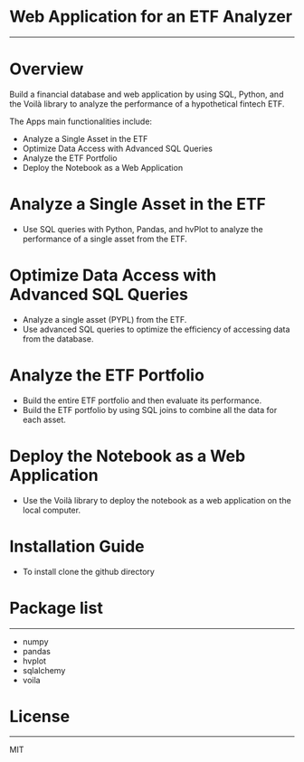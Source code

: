 # Web Application for an ETF Analyzer
---
# Overview
Build a financial database and web application by using SQL, Python, and the Voilà library to analyze the performance of a hypothetical fintech ETF.


The Apps main functionalities include:
- Analyze a Single Asset in the ETF
- Optimize Data Access with Advanced SQL Queries
- Analyze the ETF Portfolio
- Deploy the Notebook as a Web Application

# Analyze a Single Asset in the ETF
- Use SQL queries with Python, Pandas, and hvPlot to analyze the performance of a single asset from the ETF.

#  Optimize Data Access with Advanced SQL Queries
- Analyze a single asset (PYPL) from the ETF.
- Use advanced SQL queries to optimize the efficiency of accessing data from the database.

# Analyze the ETF Portfolio
- Build the entire ETF portfolio and then evaluate its performance.
- Build the ETF portfolio by using SQL joins to combine all the data for each asset.

# Deploy the Notebook as a Web Application

- Use the Voilà library to deploy the notebook as a web application on the local computer.

# Installation Guide
- To install clone the github directory

# Package list
---
- numpy
- pandas
- hvplot
- sqlalchemy
- voila

# License
---
MIT